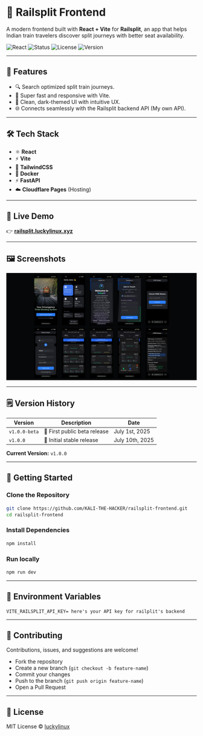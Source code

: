 # 🚂 Railsplit Frontend

A modern frontend built with **React + Vite** for **Railsplit**, an app that helps Indian train travelers discover split journeys with better seat availability.

![React](https://img.shields.io/badge/Built%20With-React%20%26%20Vite-blue?style=for-the-badge)
![Status](https://img.shields.io/badge/Status-stable-brightgreen?style=for-the-badge)
![License](https://img.shields.io/badge/License-MIT-blue?style=for-the-badge)
![Version](https://img.shields.io/badge/Version-v1.0.0-orange?style=for-the-badge)

---

## 🎯 Features

- 🔍 Search optimized split train journeys.
- 🚀 Super fast and responsive with Vite.
- 🎨 Clean, dark-themed UI with intuitive UX.
- 🌐 Connects seamlessly with the Railsplit backend API (My own API).

---

## 🛠️ Tech Stack

- ⚛️ **React**
- ⚡ **Vite**
- 🎨 **TailwindCSS**
- 🐳 **Docker**
- ⚡ **FastAPI**
- ☁️ **Cloudflare Pages** (Hosting)

---

## 🚀 Live Demo

👉 **[railsplit.luckylinux.xyz](https://railsplit.luckylinux.xyz)**

---

## 🖼️ Screenshots
![Screenshots](assets/Railsplit-app-screenshots.jpg)

---

## 🗒️ Version History

| Version            | Description                       |       Date       |
|--------------------|-----------------------------------|------------------|
|   `v1.0.0-beta`    | 🚀 First public beta release      |  July 1st, 2025  |
|     `v1.0.0`       | 🎉 Initial stable release         |  July 10th, 2025 |

**Current Version:** `v1.0.0`

---

## 🚀 Getting Started

### Clone the Repository
```bash
git clone https://github.com/KALI-THE-HACKER/railsplit-frontend.git
cd railsplit-frontend
```

### Install Dependencies
```bash
npm install
```

### Run locally
```bash
npm run dev
```

---

## 🔑 Environment Variables
```env
VITE_RAILSPLIT_API_KEY= here's your API key for railplit's backend
```

---

## 🤝 Contributing

Contributions, issues, and suggestions are welcome!

- Fork the repository
- Create a new branch (`git checkout -b feature-name`)
- Commit your changes
- Push to the branch (`git push origin feature-name`)
- Open a Pull Request

---

## 📜 License

MIT License © [luckylinux](https://github.com/KALI-THE-HACKER)
